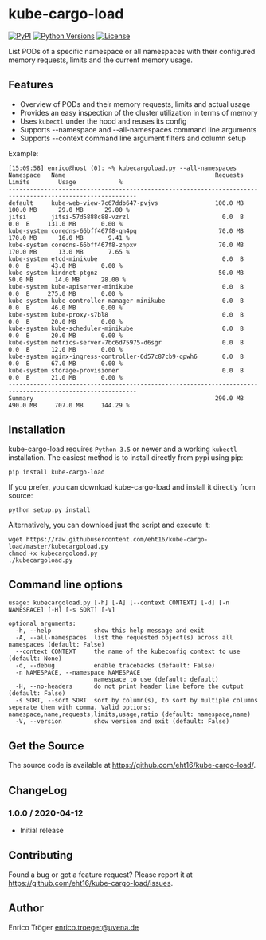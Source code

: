 kube-cargo-load
===============

[![PyPI](https://img.shields.io/pypi/v/kube-cargo-load.svg)](https://pypi.org/project/kube-cargo-load/)
[![Python Versions](https://img.shields.io/pypi/pyversions/kube-cargo-load.svg)](https://pypi.org/project/kube-cargo-load/)
[![License](https://img.shields.io/pypi/l/kube-cargo-load.svg)](https://pypi.org/project/kube-cargo-load/)


List PODs of a specific namespace or all namespaces with their
configured memory requests, limits and the current memory usage.


Features
--------

  * Overview of PODs and their memory requests, limits and actual usage
  * Provides an easy inspection of the cluster utilization in terms of memory
  * Uses `kubectl` under the hood and reuses its config
  * Supports --namespace and --all-namespaces command line arguments
  * Supports --context command line argument
    filters and column setup

Example:

    [15:09:58] enrico@host (0): ~% kubecargoload.py --all-namespaces
    Namespace   Name                                          Requests       Limits        Usage            %
    ----------------------------------------------------------------------------------------------------------
    default     kube-web-view-7c67ddb647-pvjvs                100.0 MB     100.0 MB      29.0 MB      29.00 %
    jitsi       jitsi-57d5888c88-vzrzl                          0.0  B       0.0  B     131.0 MB       0.00 %
    kube-system coredns-66bff467f8-qn4pq                       70.0 MB     170.0 MB      16.0 MB       9.41 %
    kube-system coredns-66bff467f8-znpxv                       70.0 MB     170.0 MB      13.0 MB       7.65 %
    kube-system etcd-minikube                                   0.0  B       0.0  B      43.0 MB       0.00 %
    kube-system kindnet-ptgnz                                  50.0 MB      50.0 MB      14.0 MB      28.00 %
    kube-system kube-apiserver-minikube                         0.0  B       0.0  B     275.0 MB       0.00 %
    kube-system kube-controller-manager-minikube                0.0  B       0.0  B      46.0 MB       0.00 %
    kube-system kube-proxy-s7bl8                                0.0  B       0.0  B      20.0 MB       0.00 %
    kube-system kube-scheduler-minikube                         0.0  B       0.0  B      20.0 MB       0.00 %
    kube-system metrics-server-7bc6d75975-d6sgr                 0.0  B       0.0  B      12.0 MB       0.00 %
    kube-system nginx-ingress-controller-6d57c87cb9-qpwh6       0.0  B       0.0  B      67.0 MB       0.00 %
    kube-system storage-provisioner                             0.0  B       0.0  B      21.0 MB       0.00 %
    ----------------------------------------------------------------------------------------------------------
    Summary                                                   290.0 MB     490.0 MB     707.0 MB     144.29 %


Installation
------------

kube-cargo-load requires `Python 3.5` or newer and a working `kubectl` installation.
The easiest method is to install directly from pypi using pip:

    pip install kube-cargo-load


If you prefer, you can download kube-cargo-load and install it
directly from source:

    python setup.py install

Alternatively, you can download just the script and execute it:

    wget https://raw.githubusercontent.com/eht16/kube-cargo-load/master/kubecargoload.py
    chmod +x kubecargoload.py
    ./kubecargoload.py


Command line options
--------------------

    usage: kubecargoload.py [-h] [-A] [--context CONTEXT] [-d] [-n NAMESPACE] [-H] [-s SORT] [-V]

    optional arguments:
      -h, --help            show this help message and exit
      -A, --all-namespaces  list the requested object(s) across all namespaces (default: False)
      --context CONTEXT     the name of the kubeconfig context to use (default: None)
      -d, --debug           enable tracebacks (default: False)
      -n NAMESPACE, --namespace NAMESPACE
                            namespace to use (default: default)
      -H, --no-headers      do not print header line before the output (default: False)
      -s SORT, --sort SORT  sort by column(s), to sort by multiple columns seperate them with comma. Valid options: namespace,name,requests,limits,usage,ratio (default: namespace,name)
      -V, --version         show version and exit (default: False)


Get the Source
--------------

The source code is available at https://github.com/eht16/kube-cargo-load/.


ChangeLog
---------

### 1.0.0 / 2020-04-12

- Initial release


Contributing
------------

Found a bug or got a feature request? Please report it at
https://github.com/eht16/kube-cargo-load/issues.


Author
------

Enrico Tröger <enrico.troeger@uvena.de>
